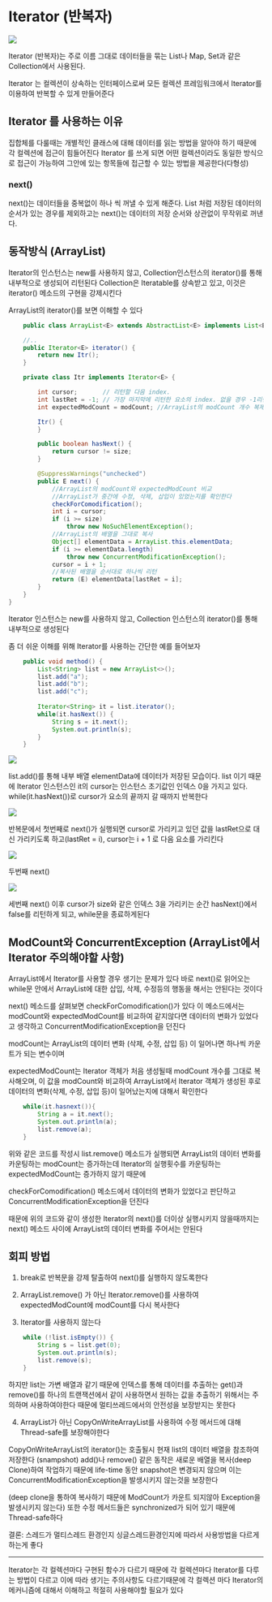 # Iterator (반복자)

![](https://github.com/syhojeo/Java-Study/blob/main/image/61.png)

Iterator (반복자)는 주로 이름 그대로 데이터들을 묶는 List나 Map, Set과 같은 Collection에서 사용된다.

Iterator 는 컬렉션이 상속하는 인터페이스로써 모든 컬렉션 프레임워크에서 Iterator를 이용하여 반복할 수 있게 만들어준다

## Iterator 를 사용하는 이유

집합체를 다룰때는 개별적인 클래스에 대해 데이터를 읽는 방법을 알아야 하기 때문에 각 컬렉션에 접근이 힘들어진다
Iterator 를 쓰게 되면 어떤 컬렉션이라도 동일한 방식으로 접근이 가능하여 그안에 있는 항목들에 접근할 수 있는
방법을 제공한다(다형성)

### next()
next()는 데이터들을 중복없이 하나 씩 꺼낼 수 있게 해준다. List 처럼 저장된 데이터의 순서가 있는 경우를
제외하고는 next()는 데이터의 저장 순서와 상관없이 무작위로 꺼낸다.

## 동작방식 (ArrayList)
Iterator의 인스턴스는 new를 사용하지 않고, Collection인스턴스의 iterator()를 통해 내부적으로 생성되어 리턴된다
Collection<E>은 Iteratable<E>를 상속받고 있고, 이것은 iterator() 메소드의 구현을 강제시킨다

ArrayList의 iterator()를 보면 이해할 수 있다
```java
    public class ArrayList<E> extends AbstractList<E> implements List<E>, RandomAccess, Cloneable, java.io.Serializable {

    //..
    public Iterator<E> iterator() {
        return new Itr();
    }

    private class Itr implements Iterator<E> {

        int cursor;       // 리턴할 다음 index.
        int lastRet = -1; // 가장 마지막에 리턴한 요소의 index. 없을 경우 -1리턴
        int expectedModCount = modCount; //ArrayList의 modCount 개수 복제

        Itr() {
        }

        public boolean hasNext() {
            return cursor != size;
        }

        @SuppressWarnings("unchecked")
        public E next() {
            //ArrayList의 modCount와 expectedModCount 비교
            //ArrayList가 중간에 수정, 삭제, 삽입이 있었는지를 확인한다
            checkForComodification();
            int i = cursor;
            if (i >= size)
                throw new NoSuchElementException();
            //ArrayList의 배열을 그대로 복사
            Object[] elementData = ArrayList.this.elementData;
            if (i >= elementData.length)
                throw new ConcurrentModificationException();
            cursor = i + 1;
            //복사된 배열을 순서대로 하나씩 리턴
            return (E) elementData[lastRet = i];
        }
    }
}
```

Iterator 인스턴스는 new를 사용하지 않고, Collection 인스턴스의 iterator()를 통해 내부적으로 생성된다

좀 더 쉬운 이해를 위해 Iterator를 사용하는 간단한 예를 들어보자

```java
    public void method() {
        List<String> list = new ArrayList<>();
        list.add("a");
        list.add("b");
        list.add("c");
        
        Iterator<String> it = list.iterator();
        while(it.hasNext()) {
            String s = it.next();
            System.out.println(s);
        }
    }
```

![](https://github.com/syhojeo/Java-Study/blob/main/image/63.png)

list.add()를 통해 내부 배열 elementData에 데이터가 저장된 모습이다. list 이기 때문에 Iterator 인스턴스인 it의
cursor는 인스턴스 초기값인 인덱스 0을 가지고 있다. while(it.hasNext())로 cursor가 요소의 끝까지 갈 때까지 반복한다

![](https://github.com/syhojeo/Java-Study/blob/main/image/64.png)

반복문에서 첫번째로 next()가 실행되면 cursor로 가리키고 있던 값을 lastRet으로 대신 가리키도록 하고(lastRet = i),
cursor는 i + 1 로 다음 요소를 가리킨다

![](https://github.com/syhojeo/Java-Study/blob/main/image/65.png)

두번째 next()

![](https://github.com/syhojeo/Java-Study/blob/main/image/66.png)

세번째 next() 이후 cursor가 size와 같은 인덱스 3을 가리키는 순간 hasNext()에서 false를 리턴하게 되고, while문을
종료하게된다

## ModCount와 ConcurrentException (ArrayList에서 Iterator 주의해야할 사항)

ArrayList에서 Iterator를 사용할 경우 생기는 문제가 있다 바로 next()로 읽어오는 while문 안에서
ArrayList에 대한 삽입, 삭제, 수정등의 행동을 해서는 안된다는 것이다

next() 메소드를 살펴보면 checkForComodification()가 있다 이 메소드에서는 modCount와 expectedModCount를
비교하여 같지않다면 데이터의 변화가 있었다고 생각하고 ConcurrentModificationException을 던진다

modCount는 ArrayList의 데이터 변화 (삭제, 수정, 삽입 등) 이 일어나면 하나씩 카운트가 되는 변수이며

expectedModCount는 Iterator 객체가 처음 생성될때 modCount 개수를 그대로 복사해오며, 이 값을 modCount와 비교하여
ArrayList에서 Iterator 객체가 생성된 후로 데이터의 변화(삭제, 수정, 삽입 등)이 일어났는지에 대해서 확인한다

```java
    while(it.hasnext()){
        String a = it.next();
        System.out.println(a);
        list.remove(a);
    }
```

위와 같은 코드를 작성시 list.remove() 메소드가 실행되면 ArrayList의 데이터 변화를 카운팅하는 modCount는 증가하는데
Iterator의 실행횟수를 카운팅하는 expectedModCount는 증가하지 않기 때문에

checkForComodification() 메소드에서 데이터의 변화가 있었다고 판단하고 ConcurrentModificationException을 던진다

때문에 위의 코드와 같이 생성한 Iterator의 next()를 더이상 실행시키지 않을때까지는 next() 메소드 사이에 
ArrayList의 데이터 변화를 주어서는 안된다

## 회피 방법
1. break로 반복문을 강제 탈출하여 next()를 실행하지 않도록한다

2. ArrayList.remove() 가 아닌 Iterator.remove()를 사용하여 expectedModCount에 modCount를 다시 복사한다

3. Iterator를 사용하지 않는다

```java
    while (!list.isEmpty()) {
        String s = list.get(0);
        System.out.println(s);
        list.remove(s);
    }
```

하지만 list는 가변 배열과 같기 때문에 인덱스를 통해 데이터를 추출하는 get()과 remove()를 하나의 트랜잭션에서
같이 사용하면서 원하는 값을 추출하기 위해서는 주의하며 사용하여야한다 때문에 멀티쓰레드에서의 안전성을 보장받지는 못한다

4. ArrayList가 아닌 CopyOnWriteArrayList를 사용하여 수정 메서드에 대해 Thread-safe를 보장해야한다

CopyOnWriteArrayList의 iterator()는 호출될시 현재 list의 데이터 배열을 참조하여 저장한다 (snampshot)
add()나 remove() 같은 동작은 새로운 배열을 복사(deep Clone)하여 작업하기 때문에 life-time 동안 snapshot은
변경되지 않으며 이는 ConcurrentModificationException을 발생시키지 않는것을 보장한다

(deep clone을 통하여 복사하기 때문에 ModCount가 카운트 되지않아 Exception을 발생시키지 않는다)
또한 수정 메서드들은 synchronized가 되어 있기 때문에 Thread-safe하다

결론: 스레드가 멀티스레드 환경인지 싱글스레드환경인지에 따라서 사용방법을 다르게 하는게 좋다

-----------------------------------------------------------------------------------------------------

Iterator는 각 컬렉션마다 구현된 함수가 다르기 때문에 각 컬렉션마다 Iterator를 다루는 방법이 다르고 이에 따라 생기는
주의사항도 다르기때문에 각 컬렉션 마다 Iterator의 메커니즘에 대해서 이해하고 적절히 사용해야할 필요가 있다